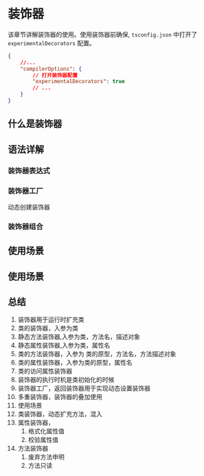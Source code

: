 # 装饰器

该章节讲解装饰器的使用。使用装饰器前确保, `tsconfig.json` 中打开了 `experimentalDecorators` 配置。

```json
{
    //...
    "compilerOptions": {
        // 打开装饰器配置
        "experimentalDecorators": true
        // ...
    }
}
```

## 什么是装饰器



## 语法详解
### 装饰器表达式

### 装饰器工厂
动态创建装饰器


### 装饰器组合
<!-- TODO: 注意单行和多行声明模式 -->

## 使用场景

## 使用场景


## 总结
1. 装饰器用于运行时扩充类
2. 类的装饰器，入参为类
3. 静态方法装饰器,入参为类，方法名，描述对象
4. 静态属性装饰器,入参为类，属性名
5. 类的方法装饰器，入参为 类的原型，方法名，方法描述对象
6. 类的属性装饰器，入参为类的原型，属性名
8. 类的访问属性装饰器
7. 装饰器的执行时机是类初始化的时候
8. 装饰器工厂，返回装饰器用于实现动态设置装饰器
9.  多重装饰器，装饰器的叠加使用
10. 使用场景
   1. 类装饰器，动态扩充方法，混入
   2. 属性装饰器，
      1. 格式化属性值
      2. 校验属性值
   3. 方法装饰器
      1. 废弃方法申明
      2. 方法只读
   